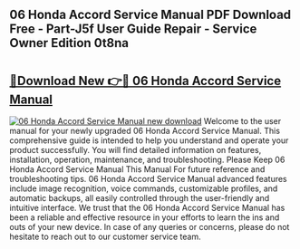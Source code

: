 ## 06 Honda Accord Service Manual PDF Download Free - Part-J5f User Guide Repair - Service Owner Edition 0t8na

# <h2><a href="http://bc62743.oget.top/?id=06+Honda+Accord+Service+Manual">🔗Download New 👉🔴 06 Honda Accord Service Manual</a></h2>

[![06 Honda Accord Service Manual new download](https://i.imgur.com/5g1atiW.png)](http://bc62743.oget.top/?id=06+Honda+Accord+Service+Manual)
Welcome to the user manual for your newly upgraded 06 Honda Accord Service Manual. This comprehensive guide is intended to help you understand and operate your product successfully. You will find detailed information on features, installation, operation, maintenance, and troubleshooting. Please Keep 06 Honda Accord Service Manual This Manual For future reference and troubleshooting tips. 06 Honda Accord Service Manual advanced features include image recognition, voice commands, customizable profiles, and automatic backups, all easily controlled through the user-friendly and intuitive interface. We trust that the 06 Honda Accord Service Manual has been a reliable and effective resource in your efforts to learn the ins and outs of your new device. In case of any queries or concerns, please do not hesitate to reach out to our customer service team.
